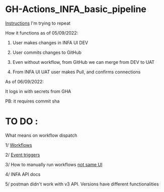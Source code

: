 # GH-Actions_INFA_basic_pipeline

[Instructions](https://knowledge.informatica.com/s/article/Automated-Deployment-of-IICS-Assets-CI-CD-using-Informatica-API-s?language=en_US) I'm trying to repeat

How it functions as of 05/09/2022: 

1. User makes changes in INFA UI DEV

2. User commits changes to GitHub

3. Even without workflow, from GitHub we can merge from DEV to UAT

4. From INFA UI UAT user makes Pull, and confirms connections

As of 06/09/2022: 

It logs in with secrets from GHA

PB: it requires commit sha

# TO DO : 

What means on workflow dispatch 

1/ [Workflows](https://docs.github.com/en/actions/using-workflows/events-that-trigger-workflows)

2/ [Event triggers](https://docs.github.com/en/actions/using-workflows/events-that-trigger-workflows)

3/ How to manually run workflows [not same UI](https://docs.github.com/en/actions/managing-workflow-runs/manually-running-a-workflow)

4/ INFA API docs

5/ postman didn't work with v3 API. Versions have different functionalities
